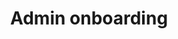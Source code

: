 ---
category: Admin stories
extra:
- background:
  - See issue [close registration unless you have been invited into a team](https://forum.cryptpad.org/d/118-close-registration-unless-you-have-been-invited-into-a-team)
  - Helps to prevent against spam/DoS registrations
title: Admin onboarding
what: generate individualized or multiple user invitation codes
who: instance administrator
why: I can onboard my friends while keeping registration closed to the public
---